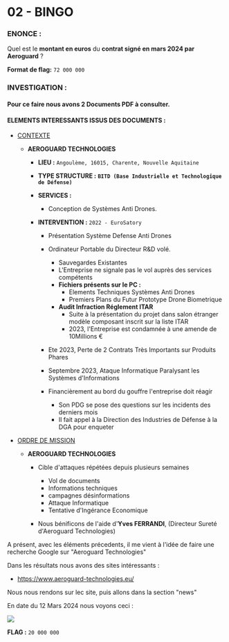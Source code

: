 
# 02 - BINGO

### ENONCE :

Quel est le **montant en euros** du **contrat signé en mars 2024 par Aeroguard** ? 

**Format de flag:** `72 000 000` 

### INVESTIGATION :

#### Pour ce faire nous avons 2 Documents PDF à consulter.

#### ELEMENTS INTERESSANTS ISSUS DES DOCUMENTS :

- [CONTEXTE](./../01_la_mission/assets/documents/CONTEXTE.pdf)

  - **AEROGUARD TECHNOLOGIES**
    - **LIEU :** `Angoulème, 16015, Charente, Nouvelle Aquitaine`

    - **TYPE STRUCTURE :** **`BITD (Base Industrielle et Technologique de Défense)`**

    - **SERVICES :**
      - Conception de Systèmes Anti Drones.

    - **INTERVENTION :** `2022 - EuroSatory`
      - Présentation Système Defense Anti Drones
      - Ordinateur Portable du Directeur R&D volé.
        - Sauvegardes Existantes
        - L'Entreprise ne signale pas le vol auprès des services compétents
        - **Fichiers présents sur le PC :**
          - Elements Techniques Systèmes Anti Drones
          - Premiers Plans du Futur Prototype Drone Biometrique
        - **Audit Infraction Réglement ITAR**
          - Suite à la présentation du projet dans salon étranger modèle composant inscrit sur la liste ITAR
          - 2023, l'Entreprise est condamnée à une amende de 10Millions €  

      - Ete 2023, Perte de 2 Contrats Très Importants sur Produits Phares
      - Septembre 2023, Ataque Informatique Paralysant les Systèmes d'Informations
      - Financièrement au bord du gouffre l'entreprise doit réagir
        - Son PDG se pose des questions sur les incidents des derniers mois
        - Il fait appel à la Direction des Industries de Défense à la DGA pour enqueter    

- [ORDRE DE MISSION](./../01_la_mission/assets/documents/ORDRE_DE_MISSION.pdf)

  - **AEROGUARD TECHNOLOGIES**
    - Cible d'attaques répétées depuis plusieurs semaines
      - Vol de documents
      - Informations techniques
      - campagnes désinformations
      - Attaque Informatique
      - Tentative d'Ingérance Economique

    - Nous bénificons de l'aide d'**Yves FERRANDI**, (Directeur Sureté d'Aeroguard Technologies)


A présent, avec les éléments précedents, il me vient à l'idée de faire une recherche Google sur "Aeroguard Technologies"

Dans les résultats nous avons des sites intéressants :

- https://www.aeroguard-technologies.eu/

Nous nous rendons sur lec site, puis allons dans la section "news"

En date du 12 Mars 2024 nous voyons ceci :

![](./assets/images/Screenshot%202024-11-15%20at%2001-24-57%20News%20–%20Aeroguard%20Technologies.png)

**FLAG :** `20 000 000`